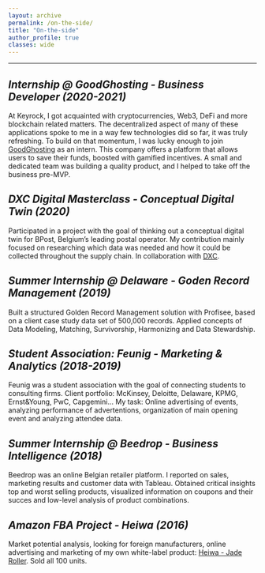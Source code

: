 ```yaml
---
layout: archive
permalink: /on-the-side/
title: "On-the-side"
author_profile: true
classes: wide
---
```


****

## *Internship @ GoodGhosting - Business Developer (2020-2021)*

At Keyrock, I got acquainted with cryptocurrencies, Web3, DeFi and more blockchain related matters. The decentralized aspect of many of these applications spoke to me in a way few technologies did so far, it was truly refreshing. To build on that momentum, I was lucky enough to join [GoodGhosting](https://goodghosting.com/#/) as an intern. This company offers a platform that allows users to save their funds, boosted with gamified incentives. A small and dedicated team was building a quality product, and I helped to take off the business pre-MVP.

## *DXC Digital Masterclass - Conceptual Digital Twin (2020)*

Participated in a project with the goal of thinking out a conceptual digital twin for BPost, Belgium’s leading postal operator. My contribution mainly focused on researching which data was needed and how it could be collected throughout the supply chain. In collaboration with [DXC](https://www.dxc.technology/).

## *Summer Internship @ Delaware - Goden Record Management (2019)*

Built a structured Golden Record Management solution with Profisee, based on a client case study data set of 500,000 records. Applied concepts of Data Modeling, Matching, Survivorship, Harmonizing and Data Stewardship.   


## *Student Association: Feunig - Marketing & Analytics (2018-2019)*

Feunig was a student association with the goal of connecting students to consulting firms. Client portfolio: McKinsey, Deloitte, Delaware, KPMG, Ernst&Young, PwC, Capgemini...
My task: Online advertising of events, analyzing performance of advertentions, organization of main opening event and analyzing attendee data.


## *Summer Internship @ Beedrop - Business Intelligence (2018)*

Beedrop was an online Belgian retailer platform. I reported on sales, marketing results and customer data with Tableau. Obtained critical insights top and worst selling products, visualized information on coupons and their succes and low-level analysis of product combinations.


## *Amazon FBA Project - Heiwa (2016)*

Market potential analysis, looking for foreign manufacturers, online advertising and marketing of my own white-label product: [Heiwa - Jade Roller](https://www.amazon.com/Jade-Roller-Scraper-Massage-Tool/dp/B077KTPBKP). Sold all 100 units. 
